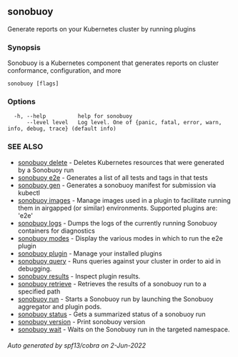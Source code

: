 ## sonobuoy

Generate reports on your Kubernetes cluster by running plugins

### Synopsis

Sonobuoy is a Kubernetes component that generates reports on cluster conformance, configuration, and more

```
sonobuoy [flags]
```

### Options

```
  -h, --help          help for sonobuoy
      --level level   Log level. One of {panic, fatal, error, warn, info, debug, trace} (default info)
```

### SEE ALSO

* [sonobuoy delete](sonobuoy_delete.md)	 - Deletes Kubernetes resources that were generated by a Sonobuoy run
* [sonobuoy e2e](sonobuoy_e2e.md)	 - Generates a list of all tests and tags in that tests
* [sonobuoy gen](sonobuoy_gen.md)	 - Generates a sonobuoy manifest for submission via kubectl
* [sonobuoy images](sonobuoy_images.md)	 - Manage images used in a plugin to facilitate running them in airgapped (or similar) environments. Supported plugins are: 'e2e'
* [sonobuoy logs](sonobuoy_logs.md)	 - Dumps the logs of the currently running Sonobuoy containers for diagnostics
* [sonobuoy modes](sonobuoy_modes.md)	 - Display the various modes in which to run the e2e plugin
* [sonobuoy plugin](sonobuoy_plugin.md)	 - Manage your installed plugins
* [sonobuoy query](sonobuoy_query.md)	 - Runs queries against your cluster in order to aid in debugging.
* [sonobuoy results](sonobuoy_results.md)	 - Inspect plugin results.
* [sonobuoy retrieve](sonobuoy_retrieve.md)	 - Retrieves the results of a sonobuoy run to a specified path
* [sonobuoy run](sonobuoy_run.md)	 - Starts a Sonobuoy run by launching the Sonobuoy aggregator and plugin pods.
* [sonobuoy status](sonobuoy_status.md)	 - Gets a summarized status of a sonobuoy run
* [sonobuoy version](sonobuoy_version.md)	 - Print sonobuoy version
* [sonobuoy wait](sonobuoy_wait.md)	 - Waits on the Sonobuoy run in the targeted namespace.

###### Auto generated by spf13/cobra on 2-Jun-2022
